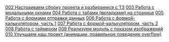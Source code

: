 

[002 Настраиваем сборку проекта и разбираемся с ТЗ](002%20Настраиваем%20сборку%20проекта%20и%20разбираемся%20с%20ТЗ.md)
[003 Работа с модальными окнами](003%20Работа%20с%20модальными%20окнами.md)
[004 Работа с табами (вкладками) на странице](004%20Работа%20с%20табами%20(вкладками)%20на%20странице.md)
[005 Работа с формами отправки данных](005%20Работа%20с%20формами%20отправки%20данных.md)
[006 Работа с формой-калькулятором, часть 1](006%20Работа%20с%20формой-калькулятором,%20часть%201.md)
[007 Работа с формой-калькулятором, часть 2](007%20Работа%20с%20формой-калькулятором,%20часть%202.md)
[008 Работа с таймером](008%20Работа%20с%20таймером.md)
[009 Реализуем модуль с показом изображений](009%20Реализуем%20модуль%20с%20показом%20изображений.md)
[010 Улучшаем наш проект (анимации, правильное поведение overflow)](010%20Улучшаем%20наш%20проект%20(анимации,%20правильное%20поведение%20overflow).md)


